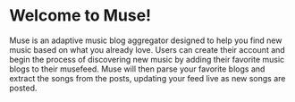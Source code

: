 # Welcome to Muse!

Muse is an adaptive music blog aggregator designed to help you find new music 
based on what you already love. Users can create their account and begin the
process of discovering new music by adding their favorite music blogs to their
musefeed. Muse will then parse your favorite blogs and extract the songs from 
the posts, updating your feed live as new songs are posted. 